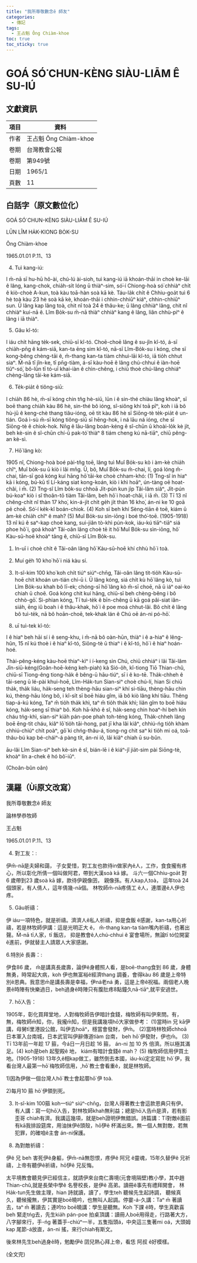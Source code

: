 ```yaml
---
title: "我所尊敬數念ê 師友"
categories:
  - 傳記
tags:
  - 王占魁 Ông Chiàm-khoe
toc: true
toc_sticky: true
---
```


# GOÁ SÓ͘ CHUN-KÈNG SIÀU-LIĀM Ê SU-IÚ

## 文獻資訊

| 項目 | 資料 |
|---|---|
| 作者 | 王占魁 Ông Chiàm-khoe |
| 卷期 | 台灣教會公報 |
| 卷期 | 第949號 |
| 日期 | 1965/1 |
| 頁數 | 11 |

## 白話字（原文數位化）

GOÁ SÓ͘ CHUN-KÈNG SIÀU-LIĀM Ê SU-IÚ

LŪN LÎM HA̍K-KIONG BO̍K-SU

Ông Chiàm-khoe

1965.01.01 P.11、13

4. Tuì kang-iú:

I m̄-nā sī hu-hū hô-ài, chú-lú ài-sioh, tuì kang-iú iā khoán-thāi in choè ke-lāi ê lâng, kang-chok, chia̍h-si̍t lóng ū thiàⁿ-sim, só͘-í Chiong-hoà só͘ chhiàⁿ chi̍t ê kiò-choè A-kun, toà kàu toā-hàn soà kā kè. Táu-la̍k chi̍t ê Chhiu-goa̍t tuì 6 hè toà kàu 23 hè soà kā kè, khoán-thāi i chhin-chhiūⁿ kiáⁿ, chhin-chhiūⁿ sun. Ū lâng kap lâng toà, chit nî toà 24 ê thâu-ke; ū lâng chhiàⁿ lâng, chit nî chhiàⁿ kuí-nā ê. Lîm Bo̍k-su m̄-nā thiàⁿ chhiàⁿ kang ê lâng, liân chhù-piⁿ ê lâng i iā thiàⁿ.

5. Gâu kî-tó:

I iáu chi̍t hāng te̍k-sek, chiū-sī kî-tó. Choē-choē lâng ê su-jîn kî-tó, á-sī chia̍h-pn̄g ê kám-siā, kan-ta ēng sim kî-tó, nā-sī Lîm-Bo̍k-su i kóng, che sī kong-bêng chèng-tāi ê, m̄-thang kan-ta tiàm chhuì-lāi kî-tó, iā tio̍h chhut siaⁿ. M̄-nā tī jîn-ke, tī pn̄g-tiàm, á-sī kàu-hoē ê lâng chú-chhui ê iàn-hoē tiûⁿ-só͘, bô-lūn tī tó-uī khai-iàn ê chìn-chêng, i chiū thoè chú-lâng chhiáⁿ chèng-lâng tāi-ke kám-siā.

6. Te̍k-pia̍t ê tiông-siū:

I chia̍h 86 hè, m̄-sī kóng chin tn̂g hè-siū, lūn i ê sin-thé chiàu lâng khoàⁿ, sī boē thang chia̍h kàu 86 hè, sin-thé bô ióng, sî-siông khí toā pīⁿ, koh i iā bô hù-jū ê keng-chè thang tiâu-ióng, oē tit kàu 86 hè sī Siōng-tè te̍k-pia̍t ê un-tián. Goá ì-sù m̄-sī kóng tiông-siū sī hēng-hok, i ná lāu ná ióng, che sī Siōng-tè ê chiok-hok. Nn̄g ê lāu-lâng boán-kéng ê sî-chūn ū khoài-lo̍k kè ji̍t, beh kè-sin ê sî-chūn chí-ū pak-tó͘ thiàⁿ 8 tiám cheng kú nā-tiāⁿ, chiū pêng-an kè-sì.

7. Hō͘ lâng kò:

1905 nî, Chiong-hoà boé pài-tn̂g toē, lâng tuì Muî Bo̍k-su kò i àm-kè chia̍h chîⁿ, Muî bo̍k-su ū kiò i lâi mn̄g. Ū, bô, Muî Bo̍k-su m̄-chai, lí, goá lóng m̄-chai, tān-sī goá kóng kuí hāng hō͘ tāi-ke choè chham-khó: (1) Tng-sî in hiaⁿ kā i kóng, bú-kū tī Lí-káng siat kong-koán, kiò i khì hoāⁿ, ún-tàng oē hoat-châi, i m̄. (2) Tng-sî Lîm bo̍k-su chhoā Ji̍t-pún kun ji̍p Tâi-lâm siâⁿ, Ji̍t-pún bú-koaⁿ kiò i sî thoân-tō tiàm Tâi-lâm, beh hō͘ i hoat-châi, i iā m̄. (3) Tī 13 nî chêng-chi̍t nî thàn 17 kho͘, kin-á-ji̍t chi̍t ge̍h ji̍t thàn 16 kho͘, án-ni ke 10 goā pē choē. Só͘-í ke̍k-kî boán-chiok. (4) Koh sī beh khí Sèng-tiān ê toē, kiám ū àm-kè chia̍h chîⁿ ê mah? (5) Muî Bo̍k-su sìn-iōng i boé thó͘-toē. (1905-1918) 13 nî kú ê saⁿ-kap choè kang, sui-jiân tò-khì pún-kok, iáu-kú tiāⁿ-tiāⁿ siá phoe hō͘ i, goá khoàⁿ Tâi-oân lâng choè tē it hō͘ Muî Bo̍k-su sìn-iōng, hō͘ Kàu-sū-hoē khoàⁿ tāng ê, chiū-sī Lîm Bo̍k-su.

1) In-uī i choè chi̍t ê Tâi-oân lâng hō͘ Kàu-sū-hoē khí chhù hō͘ i toà.

2) Muí ge̍h 10 kho͘ hō͘ i niá kàu sí.

3) It-sî-kim 100 kho͘ koh chi̍t tiúⁿ siúⁿ-chn̄g, Tâi-oân lâng tit-tio̍h Kàu-sū-hoē chit khoán un-tián chí-ū i. Ū lâng kóng, siá chi̍t kù hō͘ lâng kò, tuì Lîm Bo̍k-su khah bô lī-ek; chóng-sī hō͘ lâng kò m̄-sī choē, nā ū iáⁿ oai-ko chiah ū choē. Goá kóng chit kuí hāng, chiū-sī beh chèng-bêng i bô chhò-gō͘. Si-phian kóng, Tī tuì-te̍k ê bīn-chêng ū kā goá pâi-siat iân-sia̍h, ēng iû boah i ê thâu-khak, hō͘ i ê poe moá chhut-lâi. Bô chi̍t ê lâng bô tuì-te̍k, nā bô hoān-choē, tek-khak lán ê Chú oē án-ni pó-hō͘.

8. uī tuì-tek kî-tó:

I ê hiaⁿ beh hāi sí i ê seng-khu, i m̄-nā bô oàn-hūn, thiàⁿ i ê a-hiaⁿ ê lêng-hûn, 15 nî kú thoè i ê hiaⁿ kî-tó, Siōng-tè ū thiaⁿ i ê kî-tó, hō͘ i ê hiaⁿ hoán-hoé.

Thài-pêng-kéng kàu-hoē thiaⁿ-kìⁿ i í-keng sìn Chú, chiū chhiáⁿ i lâi Tâi-lâm Jîn-siū-kéng(Goân-hoē-kéng keh-piah) kà Sió-o̍h, kî-tiong Tiō Thian-chû, chiū-sī Tiong-êng tiong-ha̍k ê bêng-ū hāu-tiúⁿ, sī i ê ko-tē. Tha̍k-chheh ê tāi-seng ū lé-pài khui-hoē, Lîm-Ha̍k-tun Sian-siⁿ choè chú-lí, hian Si chiū tha̍k, tha̍k liáu, ha̍k-seng teh thèng-hāu sian-siⁿ khí si-tiāu, thèng-hāu chin kú, thèng-hāu lóng bô, i kî-si̍t sī boē hiáu gîm, iā bô kiò lâng khí tiāu. Thêng tiap-á-kú kóng, Taⁿ m̄ tio̍h tha̍k khì, taⁿ m̄ tio̍h tha̍k khì; liân gîm to boē hiáu kóng, ha̍k-seng sī thiaⁿ bô. Koh hā-khò ê sî, ha̍k-seng chin hoaⁿ-hí beh kín cháu tńg-khì, sian-siⁿ kia̍h pán-poe phah toh-téng kóng, Tha̍k-chheh lâng boē ēng-tit cháu, kiâⁿ lō͘ tio̍h tāi-hong, pat jī kha lâi kiâⁿ, chhiú-ńg tio̍h khàm chhiú-chiúⁿ chi̍t poàⁿ, gō͘ ki chńg-thâu-á, tiong-ng chit saⁿ ki tio̍h mi oá, toā-thâu-bú kap bé-cháiⁿ-á pàng ti̍t, án-ni iô, lâi kiâⁿ chiah ū su-bûn.

āu-lâi Lîm Sian-siⁿ beh kè-sin ê sî, bián-lē i ê kiáⁿ-jî jia̍t-sim pài Siōng-tè, khoàⁿ lín a-chek ê hó bô͘-iūⁿ.

(Choân-bûn oân)

## 漢羅（Ùi原文改寫）

我所尊敬數念ê 師友

論林學恭牧師

王占魁

1965.01.01 P.11、13

4. 對工友：:

伊m̄-nā是夫婦和藹， 子女愛惜，對工友也款待in做家內ê人，工作，食食攏有疼心，所以彰化所倩一個叫做阿君，帶到大漢soà kā 嫁。 斗六一個Chhiu-goa̍t 對 6 歲帶到23 歲soà kā 嫁，款待伊親像囝， 親像孫。有人kap人toà， 這年toà 24 個頭家，有人倩人，這年倩幾-nā個。 林牧師m̄-nā疼倩工 ê人，連厝邊ê人伊也疼。

5. Gâu祈禱：

伊 iáu一項特色，就是祈禱。濟濟人ê私人祈禱，抑是食飯 ê感謝，kan-ta用心祈禱，若是林牧師伊講：這是光明正大 ê， m̄-thang kan-ta tiàm嘴內祈禱，也著出聲。M̄-nā tī人家，tī 飯店， 抑是教會ê人chú-chhui ê 宴會場所，無論tī tó位開宴ê進前，伊就替主人請眾人大家感謝。

6.特別ê 長壽：:

伊食86 歲， m̄是講真長歲壽，論伊ê身體照人看，是boē-thang食到 86 歲，身體無勇，時常起大病，koh 伊也無富裕ê經濟thang 調養，會得kàu 86 歲是上帝特別ê恩典。我意思m̄是講長壽是幸福，伊ná老ná 勇，這是上帝ê祝福。兩個老人晚景ê時陣有快樂過日，beh過身ê時陣只有腹肚疼8點鐘久nā-tiāⁿ,就平安過世。

7. hō͘人告：

1905年，彰化買拜堂地，人對梅牧師告伊暗計食錢，梅牧師有叫伊來問。有，無，梅牧師m̄知，你，我攏m̄知，但是我講幾項hō͘大家做參考： (1)當時in 兄 kā伊講，母舅tī里港設公館，叫伊去hoāⁿ，穩當會發財，伊m̄。 (2)當時林牧師chhoā日本軍入台南城，日本武官叫伊辭傳道tiàm 台南， beh hō͘ 伊發財，伊也m̄。 (3) Tī 13年前一年趁 17 箍，今á日一月日趁 16 箍， án-ni 加 10 外 倍濟。所以極其滿足。(4) koh是beh 起聖殿ê 地， kiám有暗計食錢ê mah？ (5) 梅牧師信用伊買土地。(1905-1918) 13年久ê相kap做工，雖然倒去本國，iáu-kú定定寫批 hō͘ 伊，我看台灣人最第一hō͘ 梅牧師信用，,hō͘ 教士會看重ê，就是林牧師。

1)因為伊做一個台灣人hō͘ 教士會起厝hō͘ 伊 toà.

2)每月10 箍 hō͘ 伊領到死。

3) It-sî-kim 100箍 koh一tiúⁿ siúⁿ-chn̄g，台灣人得著教士會這款恩典只有伊。有人講：寫一句hō͘人告，對林牧師khah無利益；總是hō͘人告m̄是濟，若有影 歪哥 chiah有濟。我講這幾項，就是beh證明伊無錯誤。詩篇講：Tī對敵ê面前有kā我排設筵席，用油抹伊ê頭殼，hō͘伊ê 杯滿出來。無一個人無對敵，若無犯罪，的確咱ê主會 án-ni保護。

8. 為對敵祈禱：

伊ê 兄 beh 害死伊ê身軀，伊m̄-nā無怨恨，疼伊ê 阿兄 ê靈魂，15年久替伊ê 兄祈禱，上帝有聽伊ê祈禱，hō͘伊ê 兄反悔。

太平境教會聽見伊已經信主，就請伊來台南仁壽境(元會境隔壁)教小學，其中趙 Thian-chû,就是長榮中學ê 名譽校長，是伊ê 高弟。讀冊ê事先有禮拜開會， 林 Ha̍k-tun先生做主理，hian 詩就讀，讀了，學生teh 聽候先生起詩調， 聽候真久，聽候攏無，伊其實是boē曉吟，也無叫人起調。停霎-á-久講：Taⁿ m̄ 著讀去，taⁿ m̄ 著讀去；連吟to boē曉講：學生是聽無。Koh 下課 ê時，學生真歡喜beh 緊走tńg去，先生kia̍h pán-poe 拍桌頂講：讀冊人boē用得走，行路著大方，八字腳來行，手-ńg 著蓋手-chiúⁿ一半，五隻指頭á，中央這三隻著mi oá，大頭姆 kap 尾節-á放直，án-ni 搖，來行chiah有斯文。

後來林先生beh過身ê時，勉勵伊ê 囝兒熱心拜上帝，看恁 阿叔 ê好模樣。

(全文完)
